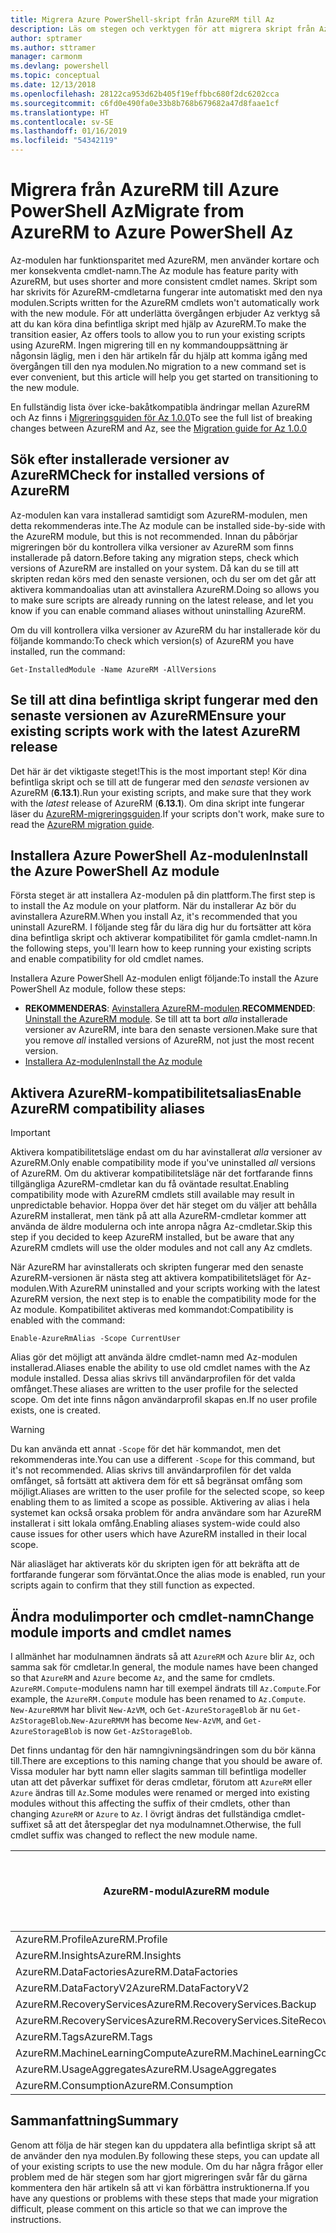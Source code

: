 ```yaml
---
title: Migrera Azure PowerShell-skript från AzureRM till Az
description: Läs om stegen och verktygen för att migrera skript från AzureRM-modulen till den nya Az-modulen.
author: sptramer
ms.author: sttramer
manager: carmonm
ms.devlang: powershell
ms.topic: conceptual
ms.date: 12/13/2018
ms.openlocfilehash: 28122ca953d62b405f19effbbc680f2dc6202cca
ms.sourcegitcommit: c6fd0e490fa0e33b8b768b679682a47d8faae1cf
ms.translationtype: HT
ms.contentlocale: sv-SE
ms.lasthandoff: 01/16/2019
ms.locfileid: "54342119"
---
```

# <a name="migrate-from-azurerm-to-azure-powershell-az"></a><span data-ttu-id="46924-103">Migrera från AzureRM till Azure PowerShell Az</span><span class="sxs-lookup"><span data-stu-id="46924-103">Migrate from AzureRM to Azure PowerShell Az</span></span>

<span data-ttu-id="46924-104">Az-modulen har funktionsparitet med AzureRM, men använder kortare och mer konsekventa cmdlet-namn.</span><span class="sxs-lookup"><span data-stu-id="46924-104">The Az module has feature parity with AzureRM, but uses shorter and more consistent cmdlet names.</span></span>
<span data-ttu-id="46924-105">Skript som har skrivits för AzureRM-cmdletarna fungerar inte automatiskt med den nya modulen.</span><span class="sxs-lookup"><span data-stu-id="46924-105">Scripts written for the AzureRM cmdlets won't automatically work with the new module.</span></span> <span data-ttu-id="46924-106">För att underlätta övergången erbjuder Az verktyg så att du kan köra dina befintliga skript med hjälp av AzureRM.</span><span class="sxs-lookup"><span data-stu-id="46924-106">To make the transition easier, Az offers tools to allow you to run your existing scripts using AzureRM.</span></span> <span data-ttu-id="46924-107">Ingen migrering till en ny kommandouppsättning är någonsin läglig, men i den här artikeln får du hjälp att komma igång med övergången till den nya modulen.</span><span class="sxs-lookup"><span data-stu-id="46924-107">No migration to a new command set is ever convenient, but this article will help you get started on transitioning to the new module.</span></span>

<span data-ttu-id="46924-108">En fullständig lista över icke-bakåtkompatibla ändringar mellan AzureRM och Az finns i [Migreringsguiden för Az 1.0.0](migrate-az-1.0.0.md)</span><span class="sxs-lookup"><span data-stu-id="46924-108">To see the full list of breaking changes between AzureRM and Az, see the [Migration guide for Az 1.0.0](migrate-az-1.0.0.md)</span></span>

## <a name="check-for-installed-versions-of-azurerm"></a><span data-ttu-id="46924-109">Sök efter installerade versioner av AzureRM</span><span class="sxs-lookup"><span data-stu-id="46924-109">Check for installed versions of AzureRM</span></span>

<span data-ttu-id="46924-110">Az-modulen kan vara installerad samtidigt som AzureRM-modulen, men detta rekommenderas inte.</span><span class="sxs-lookup"><span data-stu-id="46924-110">The Az module can be installed side-by-side with the AzureRM module, but this is not recommended.</span></span> <span data-ttu-id="46924-111">Innan du påbörjar migreringen bör du kontrollera vilka versioner av AzureRM som finns installerade på datorn.</span><span class="sxs-lookup"><span data-stu-id="46924-111">Before taking any migration steps, check which versions of AzureRM are installed on your system.</span></span> <span data-ttu-id="46924-112">Då kan du se till att skripten redan körs med den senaste versionen, och du ser om det går att aktivera kommandoalias utan att avinstallera AzureRM.</span><span class="sxs-lookup"><span data-stu-id="46924-112">Doing so allows you to make sure scripts are already running on the latest release, and let you know if you can enable command aliases without uninstalling AzureRM.</span></span>

<span data-ttu-id="46924-113">Om du vill kontrollera vilka versioner av AzureRM du har installerade kör du följande kommando:</span><span class="sxs-lookup"><span data-stu-id="46924-113">To check which version(s) of AzureRM you have installed, run the command:</span></span>

```powershell-interactive
Get-InstalledModule -Name AzureRM -AllVersions
```

## <a name="ensure-your-existing-scripts-work-with-the-latest-azurerm-release"></a><span data-ttu-id="46924-114">Se till att dina befintliga skript fungerar med den senaste versionen av AzureRM</span><span class="sxs-lookup"><span data-stu-id="46924-114">Ensure your existing scripts work with the latest AzureRM release</span></span>

<span data-ttu-id="46924-115">Det här är det viktigaste steget!</span><span class="sxs-lookup"><span data-stu-id="46924-115">This is the most important step!</span></span> <span data-ttu-id="46924-116">Kör dina befintliga skript och se till att de fungerar med den _senaste_ versionen av AzureRM (__6.13.1__).</span><span class="sxs-lookup"><span data-stu-id="46924-116">Run your existing scripts, and make sure that they work with the _latest_ release of AzureRM (__6.13.1__).</span></span> <span data-ttu-id="46924-117">Om dina skript inte fungerar läser du [AzureRM-migreringsguiden](/powershell/azure/azurerm/migration-guide.6.0.0).</span><span class="sxs-lookup"><span data-stu-id="46924-117">If your scripts don't work, make sure to read the [AzureRM migration guide](/powershell/azure/azurerm/migration-guide.6.0.0).</span></span>

## <a name="install-the-azure-powershell-az-module"></a><span data-ttu-id="46924-118">Installera Azure PowerShell Az-modulen</span><span class="sxs-lookup"><span data-stu-id="46924-118">Install the Azure PowerShell Az module</span></span>

<span data-ttu-id="46924-119">Första steget är att installera Az-modulen på din plattform.</span><span class="sxs-lookup"><span data-stu-id="46924-119">The first step is to install the Az module on your platform.</span></span> <span data-ttu-id="46924-120">När du installerar Az bör du avinstallera AzureRM.</span><span class="sxs-lookup"><span data-stu-id="46924-120">When you install Az, it's recommended that you uninstall AzureRM.</span></span> <span data-ttu-id="46924-121">I följande steg får du lära dig hur du fortsätter att köra dina befintliga skript och aktiverar kompatibilitet för gamla cmdlet-namn.</span><span class="sxs-lookup"><span data-stu-id="46924-121">In the following steps, you'll learn how to keep running your existing scripts and enable compatibility for old cmdlet names.</span></span>

<span data-ttu-id="46924-122">Installera Azure PowerShell Az-modulen enligt följande:</span><span class="sxs-lookup"><span data-stu-id="46924-122">To install the Azure PowerShell Az module, follow these steps:</span></span>

* <span data-ttu-id="46924-123">__REKOMMENDERAS__: [Avinstallera AzureRM-modulen](/powershell/azure/uninstall-az-ps#uninstall-the-azurerm-module).</span><span class="sxs-lookup"><span data-stu-id="46924-123">__RECOMMENDED__: [Uninstall the AzureRM module](/powershell/azure/uninstall-az-ps#uninstall-the-azurerm-module).</span></span>
  <span data-ttu-id="46924-124">Se till att ta bort _alla_ installerade versioner av AzureRM, inte bara den senaste versionen.</span><span class="sxs-lookup"><span data-stu-id="46924-124">Make sure that you remove _all_ installed versions of AzureRM, not just the most recent version.</span></span>
* [<span data-ttu-id="46924-125">Installera Az-modulen</span><span class="sxs-lookup"><span data-stu-id="46924-125">Install the Az module</span></span>](install-az-ps.md)

## <a name="a-namealiasesenable-azurerm-compatibility-aliases"></a><span data-ttu-id="46924-126"><a name="aliases"/>Aktivera AzureRM-kompatibilitetsalias</span><span class="sxs-lookup"><span data-stu-id="46924-126"><a name="aliases"/>Enable AzureRM compatibility aliases</span></span> 

> [!IMPORTANT]
>
> <span data-ttu-id="46924-127">Aktivera kompatibilitetsläge endast om du har avinstallerat _alla_ versioner av AzureRM.</span><span class="sxs-lookup"><span data-stu-id="46924-127">Only enable compatibility mode if you've uninstalled _all_ versions of AzureRM.</span></span> <span data-ttu-id="46924-128">Om du aktiverar kompatibilitetsläge när det fortfarande finns tillgängliga AzureRM-cmdletar kan du få oväntade resultat.</span><span class="sxs-lookup"><span data-stu-id="46924-128">Enabling compatibility mode with AzureRM cmdlets still available may result in unpredictable behavior.</span></span> <span data-ttu-id="46924-129">Hoppa över det här steget om du väljer att behålla AzureRM installerat, men tänk på att alla AzureRM-cmdletar kommer att använda de äldre modulerna och inte anropa några Az-cmdletar.</span><span class="sxs-lookup"><span data-stu-id="46924-129">Skip this step if you decided to keep AzureRM installed, but be aware that any AzureRM cmdlets will use the older modules and not call any Az cmdlets.</span></span>

<span data-ttu-id="46924-130">När AzureRM har avinstallerats och skripten fungerar med den senaste AzureRM-versionen är nästa steg att aktivera kompatibilitetsläget för Az-modulen.</span><span class="sxs-lookup"><span data-stu-id="46924-130">With AzureRM uninstalled and your scripts working with the latest AzureRM version, the next step is to enable the compatibility mode for the Az module.</span></span> <span data-ttu-id="46924-131">Kompatibilitet aktiveras med kommandot:</span><span class="sxs-lookup"><span data-stu-id="46924-131">Compatibility is enabled with the command:</span></span>

```powershell-interactive
Enable-AzureRmAlias -Scope CurrentUser
```

<span data-ttu-id="46924-132">Alias gör det möjligt att använda äldre cmdlet-namn med Az-modulen installerad.</span><span class="sxs-lookup"><span data-stu-id="46924-132">Aliases enable the ability to use old cmdlet names with the Az module installed.</span></span> <span data-ttu-id="46924-133">Dessa alias skrivs till användarprofilen för det valda omfånget.</span><span class="sxs-lookup"><span data-stu-id="46924-133">These aliases are written to the user profile for the selected scope.</span></span> <span data-ttu-id="46924-134">Om det inte finns någon användarprofil skapas en.</span><span class="sxs-lookup"><span data-stu-id="46924-134">If no user profile exists, one is created.</span></span>

> [!WARNING]
>
> <span data-ttu-id="46924-135">Du kan använda ett annat `-Scope` för det här kommandot, men det rekommenderas inte.</span><span class="sxs-lookup"><span data-stu-id="46924-135">You can use a different `-Scope` for this command, but it's not recommended.</span></span> <span data-ttu-id="46924-136">Alias skrivs till användarprofilen för det valda omfånget, så fortsätt att aktivera dem för ett så begränsat omfång som möjligt.</span><span class="sxs-lookup"><span data-stu-id="46924-136">Aliases are written to the user profile for the selected scope, so keep enabling them to as limited a scope as possible.</span></span> <span data-ttu-id="46924-137">Aktivering av alias i hela systemet kan också orsaka problem för andra användare som har AzureRM installerat i sitt lokala omfång.</span><span class="sxs-lookup"><span data-stu-id="46924-137">Enabling aliases system-wide could also cause issues for other users which have AzureRM installed in their local scope.</span></span>

<span data-ttu-id="46924-138">När aliasläget har aktiverats kör du skripten igen för att bekräfta att de fortfarande fungerar som förväntat.</span><span class="sxs-lookup"><span data-stu-id="46924-138">Once the alias mode is enabled, run your scripts again to confirm that they still function as expected.</span></span> 

## <a name="change-module-imports-and-cmdlet-names"></a><span data-ttu-id="46924-139">Ändra modulimporter och cmdlet-namn</span><span class="sxs-lookup"><span data-stu-id="46924-139">Change module imports and cmdlet names</span></span>

<span data-ttu-id="46924-140">I allmänhet har modulnamnen ändrats så att `AzureRM` och `Azure` blir `Az`, och samma sak för cmdletar.</span><span class="sxs-lookup"><span data-stu-id="46924-140">In general, the module names have been changed so that `AzureRM` and `Azure` become `Az`, and the same for cmdlets.</span></span>
<span data-ttu-id="46924-141">`AzureRM.Compute`-modulens namn har till exempel ändrats till `Az.Compute`.</span><span class="sxs-lookup"><span data-stu-id="46924-141">For example, the `AzureRM.Compute` module has been renamed to `Az.Compute`.</span></span> <span data-ttu-id="46924-142">`New-AzureRMVM` har blivit `New-AzVM`, och `Get-AzureStorageBlob` är nu `Get-AzStorageBlob`.</span><span class="sxs-lookup"><span data-stu-id="46924-142">`New-AzureRMVM` has become `New-AzVM`, and `Get-AzureStorageBlob` is now `Get-AzStorageBlob`.</span></span>

<span data-ttu-id="46924-143">Det finns undantag för den här namngivningsändringen som du bör känna till.</span><span class="sxs-lookup"><span data-stu-id="46924-143">There are exceptions to this naming change that you should be aware of.</span></span> <span data-ttu-id="46924-144">Vissa moduler har bytt namn eller slagits samman till befintliga modeller utan att det påverkar suffixet för deras cmdletar, förutom att `AzureRM` eller `Azure` ändras till `Az`.</span><span class="sxs-lookup"><span data-stu-id="46924-144">Some modules were renamed or merged into existing modules without this affecting the suffix of their cmdlets, other than changing `AzureRM` or `Azure` to `Az`.</span></span> <span data-ttu-id="46924-145">I övrigt ändras det fullständiga cmdlet-suffixet så att det återspeglar det nya modulnamnet.</span><span class="sxs-lookup"><span data-stu-id="46924-145">Otherwise, the full cmdlet suffix was changed to reflect the new module name.</span></span>

| <span data-ttu-id="46924-146">AzureRM-modul</span><span class="sxs-lookup"><span data-stu-id="46924-146">AzureRM module</span></span> | <span data-ttu-id="46924-147">Az-modul</span><span class="sxs-lookup"><span data-stu-id="46924-147">Az module</span></span> | <span data-ttu-id="46924-148">Ändrat cmdlet-suffix?</span><span class="sxs-lookup"><span data-stu-id="46924-148">Cmdlet suffix changed?</span></span> |
|----------------|-----------|------------------------|
| <span data-ttu-id="46924-149">AzureRM.Profile</span><span class="sxs-lookup"><span data-stu-id="46924-149">AzureRM.Profile</span></span> | <span data-ttu-id="46924-150">Az.Accounts</span><span class="sxs-lookup"><span data-stu-id="46924-150">Az.Accounts</span></span> | <span data-ttu-id="46924-151">Ja</span><span class="sxs-lookup"><span data-stu-id="46924-151">Yes</span></span> |
| <span data-ttu-id="46924-152">AzureRM.Insights</span><span class="sxs-lookup"><span data-stu-id="46924-152">AzureRM.Insights</span></span> | <span data-ttu-id="46924-153">Az.Monitor</span><span class="sxs-lookup"><span data-stu-id="46924-153">Az.Monitor</span></span> | <span data-ttu-id="46924-154">Ja</span><span class="sxs-lookup"><span data-stu-id="46924-154">Yes</span></span> |
| <span data-ttu-id="46924-155">AzureRM.DataFactories</span><span class="sxs-lookup"><span data-stu-id="46924-155">AzureRM.DataFactories</span></span> | <span data-ttu-id="46924-156">Az.DataFactory</span><span class="sxs-lookup"><span data-stu-id="46924-156">Az.DataFactory</span></span> | <span data-ttu-id="46924-157">Ja</span><span class="sxs-lookup"><span data-stu-id="46924-157">Yes</span></span> |
| <span data-ttu-id="46924-158">AzureRM.DataFactoryV2</span><span class="sxs-lookup"><span data-stu-id="46924-158">AzureRM.DataFactoryV2</span></span> | <span data-ttu-id="46924-159">Az.DataFactory</span><span class="sxs-lookup"><span data-stu-id="46924-159">Az.DataFactory</span></span> | <span data-ttu-id="46924-160">Ja</span><span class="sxs-lookup"><span data-stu-id="46924-160">Yes</span></span> |
| <span data-ttu-id="46924-161">AzureRM.RecoveryServices</span><span class="sxs-lookup"><span data-stu-id="46924-161">AzureRM.RecoveryServices.Backup</span></span> | <span data-ttu-id="46924-162">Az.RecoveryServices</span><span class="sxs-lookup"><span data-stu-id="46924-162">Az.RecoveryServices</span></span> | <span data-ttu-id="46924-163">Nej</span><span class="sxs-lookup"><span data-stu-id="46924-163">No</span></span> |
| <span data-ttu-id="46924-164">AzureRM.RecoveryServices</span><span class="sxs-lookup"><span data-stu-id="46924-164">AzureRM.RecoveryServices.SiteRecovery</span></span> | <span data-ttu-id="46924-165">Az.RecoveryServices</span><span class="sxs-lookup"><span data-stu-id="46924-165">Az.RecoveryServices</span></span> | <span data-ttu-id="46924-166">Nej</span><span class="sxs-lookup"><span data-stu-id="46924-166">No</span></span> |
| <span data-ttu-id="46924-167">AzureRM.Tags</span><span class="sxs-lookup"><span data-stu-id="46924-167">AzureRM.Tags</span></span> | <span data-ttu-id="46924-168">Az.Resources</span><span class="sxs-lookup"><span data-stu-id="46924-168">Az.Resources</span></span> | <span data-ttu-id="46924-169">Nej</span><span class="sxs-lookup"><span data-stu-id="46924-169">No</span></span> |
| <span data-ttu-id="46924-170">AzureRM.MachineLearningCompute</span><span class="sxs-lookup"><span data-stu-id="46924-170">AzureRM.MachineLearningCompute</span></span> | <span data-ttu-id="46924-171">Az.MachineLearning</span><span class="sxs-lookup"><span data-stu-id="46924-171">Az.MachineLearning</span></span> | <span data-ttu-id="46924-172">Nej</span><span class="sxs-lookup"><span data-stu-id="46924-172">No</span></span> |
| <span data-ttu-id="46924-173">AzureRM.UsageAggregates</span><span class="sxs-lookup"><span data-stu-id="46924-173">AzureRM.UsageAggregates</span></span> | <span data-ttu-id="46924-174">Az.Billing</span><span class="sxs-lookup"><span data-stu-id="46924-174">Az.Billing</span></span> | <span data-ttu-id="46924-175">Nej</span><span class="sxs-lookup"><span data-stu-id="46924-175">No</span></span> |
| <span data-ttu-id="46924-176">AzureRM.Consumption</span><span class="sxs-lookup"><span data-stu-id="46924-176">AzureRM.Consumption</span></span> | <span data-ttu-id="46924-177">Az.Billing</span><span class="sxs-lookup"><span data-stu-id="46924-177">Az.Billing</span></span> | <span data-ttu-id="46924-178">Nej</span><span class="sxs-lookup"><span data-stu-id="46924-178">No</span></span> |

## <a name="summary"></a><span data-ttu-id="46924-179">Sammanfattning</span><span class="sxs-lookup"><span data-stu-id="46924-179">Summary</span></span>

<span data-ttu-id="46924-180">Genom att följa de här stegen kan du uppdatera alla befintliga skript så att de använder den nya modulen.</span><span class="sxs-lookup"><span data-stu-id="46924-180">By following these steps, you can update all of your existing scripts to use the new module.</span></span> <span data-ttu-id="46924-181">Om du har några frågor eller problem med de här stegen som har gjort migreringen svår får du gärna kommentera den här artikeln så att vi kan förbättra instruktionerna.</span><span class="sxs-lookup"><span data-stu-id="46924-181">If you have any questions or problems with these steps that made your migration difficult, please comment on this article so that we can improve the instructions.</span></span>
